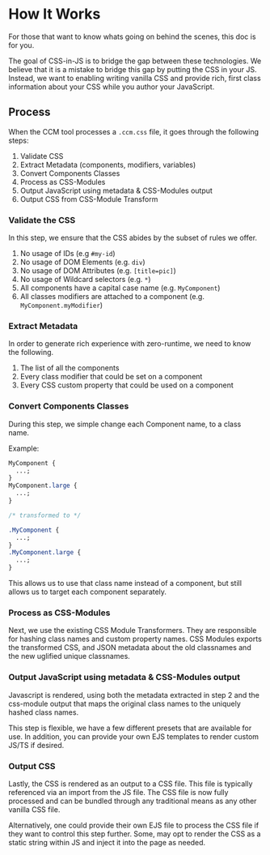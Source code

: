 # How It Works

For those that want to know whats going on behind the scenes, this doc is for you.

The goal of CSS-in-JS is to bridge the gap between these technologies. We believe that it is a mistake to bridge this gap by putting the CSS in your JS. Instead, we want to enabling writing vanilla CSS and provide rich, first class information about your CSS while you author your JavaScript.

## Process

When the CCM tool processes a `.ccm.css` file, it goes through the following steps:

1. Validate CSS
2. Extract Metadata (components, modifiers, variables)
3. Convert Components Classes
4. Process as CSS-Modules
5. Output JavaScript using metadata & CSS-Modules output
6. Output CSS from CSS-Module Transform

### Validate the CSS

In this step, we ensure that the CSS abides by the subset of rules we offer.

1. No usage of IDs (e.g `#my-id`)
2. No usage of DOM Elements (e.g. `div`)
3. No usage of DOM Attributes (e.g. `[title=pic]`)
4. No usage of Wildcard selectors (e.g. `*`)
5. All components have a capital case name (e.g. `MyComponent`)
6. All classes modifiers are attached to a component (e.g. `MyComponent.myModifier`)

### Extract Metadata

In order to generate rich experience with zero-runtime, we need to know the following.

1. The list of all the components
2. Every class modifier that could be set on a component
3. Every CSS custom property that could be used on a component

### Convert Components Classes

During this step, we simple change each Component name, to a class name.

Example:

```css
MyComponent {
  ...;
}
MyComponent.large {
  ...;
}

/* transformed to */

.MyComponent {
  ...;
}
.MyComponent.large {
  ...;
}
```

This allows us to use that class name instead of a component, but still allows us to target each component separately.

### Process as CSS-Modules

Next, we use the existing CSS Module Transformers. They are responsible for hashing class names and custom property names. CSS Modules exports the transformed CSS, and JSON metadata about the old classnames and the new uglified unique classnames.

### Output JavaScript using metadata & CSS-Modules output

Javascript is rendered, using both the metadata extracted in step 2 and the css-module output that maps the original class names to the uniquely hashed class names.

This step is flexible, we have a few different presets that are available for use. In addition, you can provide your own EJS templates to render custom JS/TS if desired.

### Output CSS

Lastly, the CSS is rendered as an output to a CSS file. This file is typically referenced via an import from the JS file. The CSS file is now fully processed and can be bundled through any traditional means as any other vanilla CSS file.

Alternatively, one could provide their own EJS file to process the CSS file if they want to control this step further. Some, may opt to render the CSS as a static string within JS and inject it into the page as needed.
